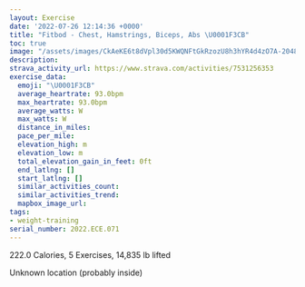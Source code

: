 ```yaml
---
layout: Exercise
date: '2022-07-26 12:14:36 +0000'
title: "Fitbod - Chest, Hamstrings, Biceps, Abs \U0001F3CB️"
toc: true
image: "/assets/images/CkAeKE6t8dVpl30d5KWQNFtGkRzozU8h3hYR4d4zO7A-2048x1152.jpg.jpeg"
description:
strava_activity_url: https://www.strava.com/activities/7531256353
exercise_data:
  emoji: "\U0001F3CB️"
  average_heartrate: 93.0bpm
  max_heartrate: 93.0bpm
  average_watts: W
  max_watts: W
  distance_in_miles:
  pace_per_mile:
  elevation_high: m
  elevation_low: m
  total_elevation_gain_in_feet: 0ft
  end_latlng: []
  start_latlng: []
  similar_activities_count:
  similar_activities_trend:
  mapbox_image_url:
tags:
- weight-training
serial_number: 2022.ECE.071
---
```

222.0 Calories, 5 Exercises, 14,835 lb lifted

Unknown location (probably inside)
